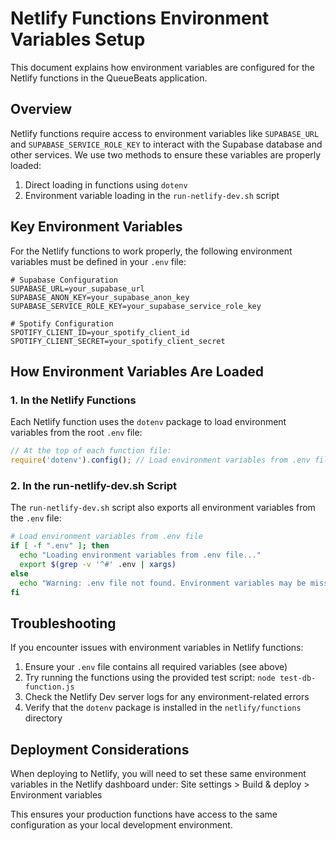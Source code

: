 # Netlify Functions Environment Variables Setup

This document explains how environment variables are configured for the Netlify functions in the QueueBeats application.

## Overview

Netlify functions require access to environment variables like `SUPABASE_URL` and `SUPABASE_SERVICE_ROLE_KEY` to interact with the Supabase database and other services. We use two methods to ensure these variables are properly loaded:

1. Direct loading in functions using `dotenv`
2. Environment variable loading in the `run-netlify-dev.sh` script

## Key Environment Variables

For the Netlify functions to work properly, the following environment variables must be defined in your `.env` file:

```
# Supabase Configuration
SUPABASE_URL=your_supabase_url
SUPABASE_ANON_KEY=your_supabase_anon_key
SUPABASE_SERVICE_ROLE_KEY=your_supabase_service_role_key

# Spotify Configuration
SPOTIFY_CLIENT_ID=your_spotify_client_id
SPOTIFY_CLIENT_SECRET=your_spotify_client_secret
```

## How Environment Variables Are Loaded

### 1. In the Netlify Functions

Each Netlify function uses the `dotenv` package to load environment variables from the root `.env` file:

```javascript
// At the top of each function file:
require('dotenv').config(); // Load environment variables from .env file
```

### 2. In the run-netlify-dev.sh Script

The `run-netlify-dev.sh` script also exports all environment variables from the `.env` file:

```bash
# Load environment variables from .env file
if [ -f ".env" ]; then
  echo "Loading environment variables from .env file..."
  export $(grep -v '^#' .env | xargs)
else
  echo "Warning: .env file not found. Environment variables may be missing."
fi
```

## Troubleshooting

If you encounter issues with environment variables in Netlify functions:

1. Ensure your `.env` file contains all required variables (see above)
2. Try running the functions using the provided test script: `node test-db-function.js`
3. Check the Netlify Dev server logs for any environment-related errors
4. Verify that the `dotenv` package is installed in the `netlify/functions` directory

## Deployment Considerations

When deploying to Netlify, you will need to set these same environment variables in the Netlify dashboard under:
Site settings > Build & deploy > Environment variables

This ensures your production functions have access to the same configuration as your local development environment.
